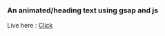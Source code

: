### An animated/heading text using gsap and js
Live here : [Click](https://a4appie.github.io/text-animation/)
